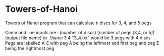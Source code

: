 # Towers-of-Hanoi

Towers of Hanoi program that can calculate n discs for 3, 4, and 5 pegs

Command line inputs are :  (number of discs) (number of pegs [3,4, or 5]) (output file name)
ex .\hanoi 3 4 "3_4.txt" would be 3 pegs with 4 discs
Pegs are labelled A-E with peg A being the leftmost and first peg and peg E being the rightmost peg

